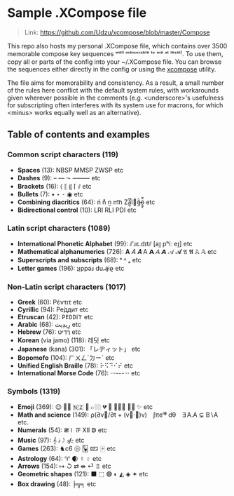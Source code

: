 
# Sample .XCompose file

> Link: https://github.com/Udzu/xcompose/blob/master/Compose

This repo also hosts my personal .XCompose file, which contains over 3500 memorable compose key sequences ʷᵉˡˡ ᵐᵉᵐᵒʳᵃᵇˡᵉ ᵗᵒ ᵐᵉ ᵃᵗ ˡᵉᵃˢᵗꜝ. To use them, copy all or parts of the config into your ~/.XCompose file. You can browse the sequences either directly in the config or using the [xcompose](https://github.com/Udzu/xcompose/) utility.

The file aims for memorability and consistency. As a result, a small number of the rules here conflict with the default system rules, with workarounds given wherever possible in the comments (e.g. \<underscore>'s usefulness for subscripting often interferes with its system use for macrons, for which \<minus> works equally well as an alternative).

## Table of contents and examples

### Common script characters (119)
* **Spaces** (13): NBSP MMSP ZWSP etc
* **Dashes** (9): – — ⁓ ⸻ etc
* **Brackets** (16): ⟨ ⟦ ⸨ ⌈ ⫽ etc
* **Bullets** (7): • ‣ ⁃ ◉ etc
* **Combining diacritics** (64): ń n̊ n̫ m͡n Zǎ̺̣͆̚l⃪ğ̶̍ö̱̰̥̂̃ etc
* **Bidirectional control** (10): LRI RLI PDI etc

### Latin script characters (1089)
* **International Phonetic Alphabet** (99): ⫽ˈɹɛ.dɪt⫽ [aɪ̯ pʰiː eɪ̯] etc
* **Mathematical alphanumerics** (726): 𝐀 𝐴 𝑨 A 𝗔 𝘈 𝘼 𝒜 𝓐 𝔄 𝕬 𝙰 𝔸 etc
* **Superscripts and subscripts** (68): ᵃ ᴬ ₐ etc
* **Letter games** (196): ʇᴉppǝɹ duᖹɟiϱ etc

### Non-Latin script characters (1017)
* **Greek** (60): Ρέντιτ etc
* **Cyrillic** (94): Ре́ддит etc
* **Etruscan** (42): 𐌓𐌄𐌃𐌃𐌉𐌕 etc
* **Arabic** (68): ⁧رِيدِيت⁩ etc
* **Hebrew** (76): ⁧רֶדִיט⁩ etc
* **Korean** (via jamo) (118): 레딧 etc
* **Japanese** (kana) (301): 「レヂィット」 etc
* **Bopomofo** (104): ㄏㄨㄥˊㄉㄧˊ etc
* **Unified English Braille** (78): ⠗⠫⠙⠊⠞ etc
* **International Morse Code** (76): ···---··· etc

### Symbols (1319)
* **Emoji** (369): 😉 👌🏾 🇳🇿 🫡 👉🏼 💔 🤣 🤦🏽‍♀️ 🏳️‍⚧️ ✨ etc
* **Math and science** (149): ρ(∂v⃗/∂t + (v⃗·∇)v) ∫πeⁱᶿ dθ ∃ A.A ⊊ B∖A etc.
* **Numerals** (54): 𝍸𝍷 𝍵 Ⅻ ↁ etc
* **Music** (97): 𝄞 𝅗𝅨𝅥 𝅃𝅥𝅮 𝆍𝆑𝆎 etc
* **Games** (263): ♞c6 🩡 🂽 🁖 🀄︎ etc
* **Astrology** (64): ♈ 🌒 ☿ ♇ etc
* **Arrows** (154): ↦ ↺ ⇄ ⇼ ⏎ ⇬ etc
* **Geometric shapes** (121): ⬛ ⬚ 🟣 ◐ ◭ ◈ ✶ etc
* **Box drawing** (48): ╞╦╕ etc
